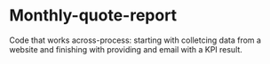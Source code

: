 # Monthly-quote-report
Code that works across-process: starting with colletcing data from a website and finishing with providing and email with a KPI result. 

